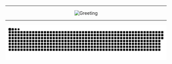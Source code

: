 <hr>  
  <p align="center">
  <img src="https://readme-typing-svg.herokuapp.com?font=consolas&color=%2310E91F&size=28&center=true&width=580&height=50&lines=WELCOME+TO+DESDE'S+GITHUB+PROFILE!" alt="Greeting">
  </p>
<hr>


![Snake animation](https://github.com/Pepyn0/Pepyn0/blob/output/github-contribution-grid-snake.svg)

